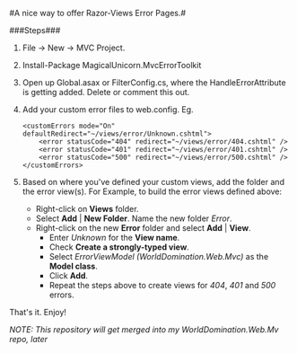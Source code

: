 #A nice way to offer Razor-Views Error Pages.#


###Steps###

1. File -> New -> MVC Project.
2. Install-Package MagicalUnicorn.MvcErrorToolkit
3. Open up Global.asax or FilterConfig.cs, where the HandleErrorAttribute is getting added. Delete or comment this out.
4. Add your custom error files to web.config. Eg.

    ```
    <customErrors mode="On" defaultRedirect="~/views/error/Unknown.cshtml">
        <error statusCode="404" redirect="~/views/error/404.cshtml" />
        <error statusCode="401" redirect="~/views/error/401.cshtml" />
        <error statusCode="500" redirect="~/views/error/500.cshtml" />
    </customErrors>
    ```

5. Based on where you've defined your custom views, add the folder and the error view(s). For Example, to build the error views defined above:
    - Right-click on **Views** folder.
    - Select **Add** | **New Folder**. Name the new folder _Error_.
    - Right-click on the new **Error** folder and select **Add** | **View**.
        - Enter _Unknown_ for the **View name**.
        - Check **Create a strongly-typed view**.
        - Select _ErrorViewModel (WorldDomination.Web.Mvc)_ as the **Model class**.
        - Click **Add**.
        - Repeat the steps above to create views for _404_, _401_ and _500_ errors.

That's it. Enjoy!

*NOTE: This repository will get merged into my WorldDomination.Web.Mv repo, later*